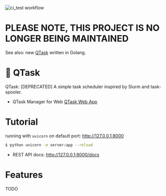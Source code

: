 ![ci_test workflow](https://github.com/linktsang/qtask/actions/workflows/ci_test.yml/badge.svg)

# PLEASE NOTE, THIS PROJECT IS NO LONGER BEING MAINTAINED
See also: new [QTask](https://github.com/LinkTsang/qtask) written in Golang.

# 🚧 QTask

QTask: [DEPRECATED] A simple task scheduler inspired by Slurm and task-spooler.

* QTask Manager for Web [QTask Web App](https://github.com/LinkTsang/qtask-web-app)

# Tutorial

running with `uvicorn` on default port: http://127.0.0.1:8000

```bash
$ python uvicorn -m server:app --reload
```

- REST API docs: http://127.0.0.1:8000/docs

# Features

TODO
